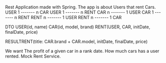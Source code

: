 Rest Application made with Spring.
The app is about Users that rent Cars.
USER 1 ------- n CAR
USER 1 ------- n RENT
CAR  n ------- 1 USER
CAR  1 ------- n RENT
RENT n ------- 1 USER
RENT n ------- 1 CAR

DTO
USER(id, name)
CAR(id, model, brand)
RENT(USER, CAR, initDate, finalDate, price)

RESULTRENT(title: CAR.brand + CAR.model, initDate, finalDate, price) 

We want 
The profit of a given car in a rank date.
How much cars has a user rented.
Mock Rent Service.
